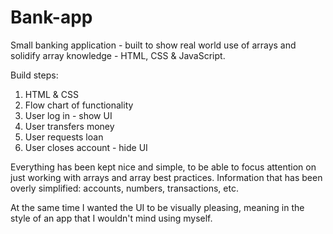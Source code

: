 # Bank-app

Small banking application - built to show real world use of arrays and solidify array knowledge - HTML, CSS & JavaScript.

Build steps:

1. HTML & CSS
2. Flow chart of functionality
3. User log in - show UI
4. User transfers money
5. User requests loan
6. User closes account - hide UI

Everything has been kept nice and simple, to be able to focus attention on just working with arrays and array best practices. Information that has been overly simplified: accounts, numbers, transactions, etc.

At the same time I wanted the UI to be visually pleasing, meaning in the style of an app that I wouldn't mind using myself.
